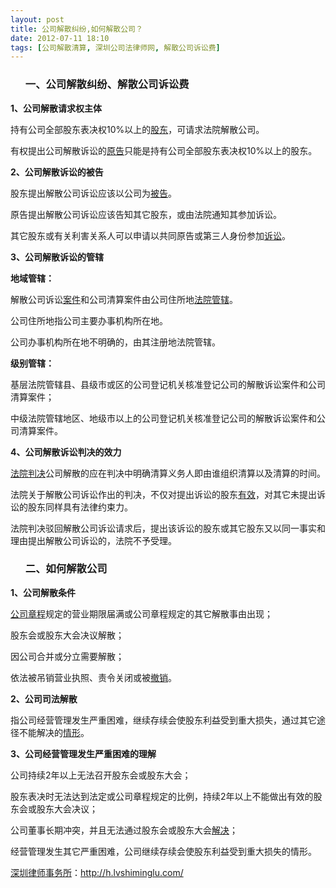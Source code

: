 ```yaml
---
layout: post
title: 公司解散纠纷,如何解散公司？
date: 2012-07-11 18:10
tags: [公司解散清算, 深圳公司法律师网, 解散公司诉讼费]
---
```

<ol>
<h3>一、公司解散纠纷、解散公司诉讼费</h3>
</ol>
<strong>1、公司解散请求权主体</strong>

持有公司全部股东表决权10%以上的<a href="http://h.lvshiminglu.com/law/799.html">股东</a>，可请求法院解散公司。

有权提出公司解散诉讼的<a href="http://h.lvshiminglu.com/law/718.html">原告</a>只能是持有公司全部股东表决权10%以上的股东。

<strong>2、公司解散诉讼的被告</strong>

股东提出解散公司诉讼应该以公司为<a href="http://h.lvshiminglu.com/law/718.html">被告</a>。

原告提出解散公司诉讼应该告知其它股东，或由法院通知其参加诉讼。

其它股东或有关利害关系人可以申请以共同原告或第三人身份参加<a href="http://h.lvshiminglu.com/law/664.html">诉讼</a>。

<strong>3、公司解散诉讼的管辖</strong>

<strong>地域管辖：</strong>

解散公司诉讼<a href="http://h.lvshiminglu.com/law/733.html">案件</a>和公司清算案件由公司住所地<a href="http://h.lvshiminglu.com/law/635.html">法院管辖</a>。

公司住所地指公司主要办事机构所在地。

公司办事机构所在地不明确的，由其注册地法院管辖。

<strong>级别管辖：</strong>

基层法院管辖县、县级市或区的公司登记机关核准登记公司的解散诉讼案件和公司清算案件；

中级法院管辖地区、地级市以上的公司登记机关核准登记公司的解散诉讼案件和公司清算案件。

<strong>4、公司解散诉讼判决的效力</strong>

<a href="http://h.lvshiminglu.com/law/639.html">法院判决</a>公司解散的应在判决中明确清算义务人即由谁组织清算以及清算的时间。

法院关于解散公司诉讼作出的判决，不仅对提出诉讼的股东<a href="http://h.lvshiminglu.com/law/525.html">有效</a>，对其它未提出诉讼的股东同样具有法律约束力。

法院判决驳回解散公司诉讼请求后，提出该诉讼的股东或其它股东又以同一事实和理由提出解散公司诉讼的，法院不予受理。
<ol>
<h3>二、如何解散公司</h3>
</ol>
<strong>1、公司解散条件</strong>

<a href="http://h.lvshiminglu.com/law/280.html">公司章程</a>规定的营业期限届满或公司章程规定的其它解散事由出现；

股东会或股东大会决议解散；

因公司合并或分立需要解散；

依法被吊销营业执照、责令关闭或被<a href="http://h.lvshiminglu.com/law/688.html">撤销</a>。

<strong>2、公司司法解散</strong>

指公司经营管理发生严重困难，继续存续会使股东利益受到重大损失，通过其它途径不能解决的<a href="http://h.lvshiminglu.com/law/678.html">情形</a>。

<strong>3、公司经营管理发生严重困难的理解</strong>

公司持续2年以上无法召开股东会或股东大会；

股东表决时无法达到法定或公司章程规定的比例，持续2年以上不能做出有效的股东会或股东大会决议；

公司董事长期冲突，并且无法通过股东会或股东大会<a href="http://h.lvshiminglu.com/law/495.html">解决</a>；

经营管理发生其它严重困难，公司继续存续会使股东利益受到重大损失的情形。

<a href="http://h.lvshiminglu.com/">深圳律师事务所</a>：<a href="http://h.lvshiminglu.com/">http://h.lvshiminglu.com/</a>

